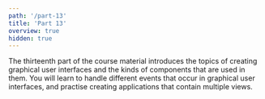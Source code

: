```yaml
---
path: '/part-13'
title: 'Part 13'
overview: true
hidden: true
---
```


<!-- Kurssimateriaalin kolmannessatoista osassa opit luomaan graafisia käyttöliittymiä ja tutustut graafisissa käyttöliittymissä käytettäviin käyttöliittymäkomponentteihin. Opit käsittelemään graafisissa käyttöliittymissä tapahtuvia tapahtumia ja harjoittelet useamman näkymän sisältävien graafisten käyttöliittymien luomista. -->

The thirteenth part of the course material introduces the topics of creating graphical user interfaces and the kinds of components that are used in them. You will learn to handle different events that occur in graphical user interfaces, and practise creating applications that contain multiple views.


<please-login></please-login>

<pages-in-this-section></pages-in-this-section>

<!-- Yllä oleva sisällysluettelo sisältää kurssin kolmannentoista osan aihealueet. Kukin kurssin osa on suunniteltu siten, että siinä on työtä yhden viikon ajaksi. Kuhunkin kurssin osaan on hyvä varata reilusti yli kymmenen tuntia aikaa, riippuen aiemmasta tietokoneen käyttökokemuksesta. Ohjelmointia aiemmin kokeilleet saattavat edetä materiaalissa aluksi nopeamminkin. -->


<exercises-in-this-section></exercises-in-this-section>
